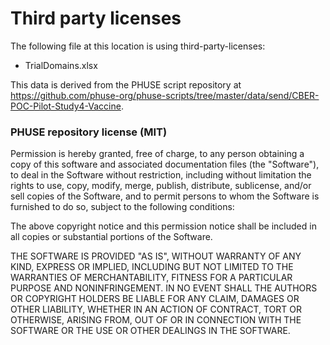 # Third party licenses

The following file at this location is using third-party-licenses:

- TrialDomains.xlsx

This data is derived from the PHUSE script repository at https://github.com/phuse-org/phuse-scripts/tree/master/data/send/CBER-POC-Pilot-Study4-Vaccine.

### PHUSE repository license (MIT)

Permission is hereby granted, free of charge, to any person obtaining a copy of this software and associated documentation files (the "Software"), to deal in the Software without restriction, including without limitation the rights to use, copy, modify, merge, publish, distribute, sublicense, and/or sell copies of the Software, and to permit persons to whom the Software is furnished to do so, subject to the following conditions:

The above copyright notice and this permission notice shall be included in all copies or substantial portions of the Software.

THE SOFTWARE IS PROVIDED "AS IS", WITHOUT WARRANTY OF ANY KIND, EXPRESS OR IMPLIED, INCLUDING BUT NOT LIMITED TO THE WARRANTIES OF MERCHANTABILITY, FITNESS FOR A PARTICULAR PURPOSE AND NONINFRINGEMENT. IN NO EVENT SHALL THE AUTHORS OR COPYRIGHT HOLDERS BE LIABLE FOR ANY CLAIM, DAMAGES OR OTHER LIABILITY, WHETHER IN AN ACTION OF CONTRACT, TORT OR OTHERWISE, ARISING FROM, OUT OF OR IN CONNECTION WITH THE SOFTWARE OR THE USE OR OTHER DEALINGS IN THE SOFTWARE.
